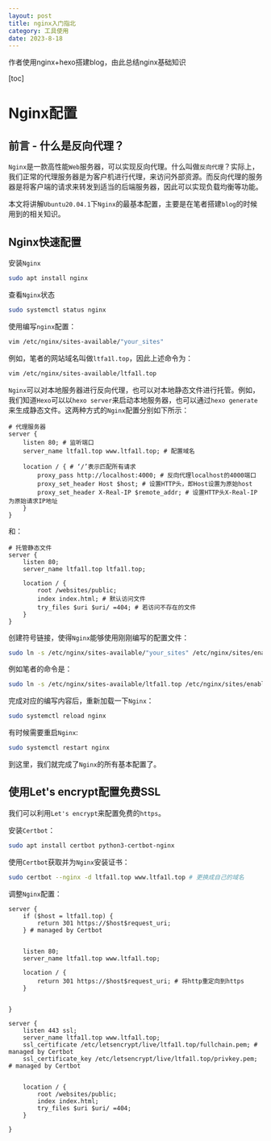 ```yaml
---
layout: post
title: nginx入门指北
category: 工具使用
date: 2023-8-18
---
```

作者使用nginx+hexo搭建blog，由此总结nginx基础知识
<!-- more -->
[toc]

# Nginx配置

## 前言 - 什么是反向代理？

`Nginx`是一款高性能`Web`服务器，可以实现反向代理。什么叫做`反向代理`？实际上，我们正常的代理服务器是为客户机进行代理，来访问外部资源。而反向代理的服务器是将客户端的请求来转发到适当的后端服务器，因此可以实现负载均衡等功能。

本文将讲解`Ubuntu20.04.1`下`Nginx`的最基本配置，主要是在笔者搭建`blog`的时候用到的相关知识。

## Nginx快速配置

安装`Nginx`

```bash
sudo apt install nginx
```

查看`Nginx`状态

```bash
sudo systemctl status nginx
```

使用编写`nginx`配置：

```bash
vim /etc/nginx/sites-available/"your_sites"
```

例如，笔者的网站域名叫做`ltfa1l.top`，因此上述命令为：

```bash
vim /etc/nginx/sites-available/ltfa1l.top
```

`Nginx`可以对本地服务器进行反向代理，也可以对本地静态文件进行托管。例如，我们知道`Hexo`可以以`hexo server`来启动本地服务器，也可以通过`hexo generate`来生成静态文件。这两种方式的`Nginx`配置分别如下所示：

```nginx
# 代理服务器
server {
    listen 80; # 监听端口
    server_name ltfa1l.top www.ltfa1l.top; # 配置域名

    location / { # ‘/’表示匹配所有请求 
        proxy_pass http://localhost:4000; # 反向代理localhost的4000端口
        proxy_set_header Host $host; # 设置HTTP头，即Host设置为原始host
        proxy_set_header X-Real-IP $remote_addr; # 设置HTTP头X-Real-IP为原始请求IP地址
    }
}
```

和：

```nginx
# 托管静态文件
server {
    listen 80;
    server_name ltfa1l.top ltfa1l.top;

    location / {
        root /websites/public;
        index index.html; # 默认访问文件
        try_files $uri $uri/ =404; # 若访问不存在的文件
    }
}
```

创建符号链接，使得`Nginx`能够使用刚刚编写的配置文件：

```bash
sudo ln -s /etc/nginx/sites-available/"your_sites" /etc/nginx/sites/enabled/
```

例如笔者的命令是：

```bash
sudo ln -s /etc/nginx/sites-available/ltfa1l.top /etc/nginx/sites/enabled/
```

完成对应的编写内容后，重新加载一下`Nginx`：

```bash
sudo systemctl reload nginx
```

有时候需要重启`Nginx`:

```bash
sudo systemctl restart nginx
```

到这里，我们就完成了`Nginx`的所有基本配置了。

## 使用Let's encrypt配置免费SSL

我们可以利用`Let's encrypt`来配置免费的`https`。

安装`Certbot`：

```bash
sudo apt install certbot python3-certbot-nginx
```

使用`Certbot`获取并为`Nginx`安装证书：

```bash
sudo certbot --nginx -d ltfa1l.top www.ltfa1l.top # 更换成自己的域名
```

调整`Nginx`配置：

```nginx
server {
    if ($host = ltfa1l.top) {
        return 301 https://$host$request_uri;
    } # managed by Certbot


    listen 80;
    server_name ltfa1l.top www.ltfa1l.top;

    location / {
        return 301 https://$host$request_uri; # 将http重定向到https
    }


}

server {
    listen 443 ssl;
    server_name ltfa1l.top www.ltfa1l.top;
    ssl_certificate /etc/letsencrypt/live/ltfa1l.top/fullchain.pem; # managed by Certbot
    ssl_certificate_key /etc/letsencrypt/live/ltfa1l.top/privkey.pem; # managed by Certbot


    location / {
        root /websites/public;
        index index.html;
        try_files $uri $uri/ =404;
    }

}
```

